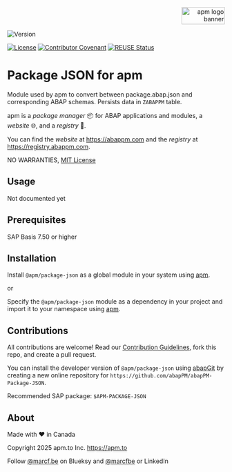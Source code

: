 <div align="right">
  <picture>
    <img width="100" height="40" alt="apm logo banner" src="https://github.com/abapPM/abapPM/blob/main/img/apm_banner.png?raw=true&ver=1.0.0">
  </picture>
</div>

![Version](https://img.shields.io/endpoint?url=https://shield.abappm.com/github/abapPM/abapPM-Package-JSON/src/zif_package-json.intf.abap/c_version&label=Version&color=blue)

[![License](https://img.shields.io/github/license/abapPM/abapPM-Package-JSON?label=License&color=success)](https://github.com/abapPM/abapPM-Package-JSON/blob/main/LICENSE)
[![Contributor Covenant](https://img.shields.io/badge/Contributor%20Covenant-2.1-4baaaa.svg?color=success)](https://github.com/abapPM/.github/blob/main/CODE_OF_CONDUCT.md)
[![REUSE Status](https://api.reuse.software/badge/github.com/abapPM/abapPM-Package-JSON)](https://api.reuse.software/info/github.com/abapPM/abapPM-Package-JSON)

# Package JSON for apm

Module used by apm to convert between package.abap.json and corresponding ABAP schemas. Persists data in `ZABAPPM` table.

apm is a *package manager* 📦 for ABAP applications and modules, a *website* 🌐, and a *registry* 📑.

You can find the *website* at https://abappm.com and the *registry* at https://registry.abappm.com.

NO WARRANTIES, [MIT License](https://github.com/abapPM/abapPM-Package-JSON/blob/main/LICENSE)

## Usage

Not documented yet

## Prerequisites

SAP Basis 7.50 or higher

## Installation

Install `@apm/package-json` as a global module in your system using [apm](https://abappm.com).

or

Specify the `@apm/package-json` module as a dependency in your project and import it to your namespace using [apm](https://abappm.com).

## Contributions

All contributions are welcome! Read our [Contribution Guidelines](https://github.com/abapPM/abapPM-Package-JSON/blob/main/CONTRIBUTING.md), fork this repo, and create a pull request.

You can install the developer version of `@apm/package-json` using [abapGit](https://github.com/abapGit/abapGit) by creating a new online repository for `https://github.com/abapPM/abapPM-Package-JSON`.

Recommended SAP package: `$APM-PACKAGE-JSON`

## About

Made with ❤ in Canada

Copyright 2025 apm.to Inc. <https://apm.to>

Follow [@marcf.be](https://bsky.app/profile/marcf.be) on Blueksy and [@marcfbe](https://linkedin.com/in/marcfbe) or LinkedIn
